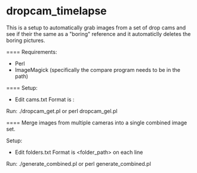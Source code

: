 dropcam_timelapse
=================

This is a setup to automatically grab images from a set of drop cams and see if their the same as a "boring" reference and it automaticlly deletes the boring pictures.

====
Requirements: 
- Perl
- ImageMagick (specifically the compare program needs to be in the path)

====
Setup:
- Edit cams.txt
Format is <path>:<cam uuid>

Run:
./dropcam_get.pl
or
perl dropcam_gel.pl

====
Merge images from multiple cameras into a single combined image set.

Setup:
- Edit folders.txt
Format is &lt;folder_path&gt; on each line

Run:
./generate_combined.pl
or
perl generate_combined.pl

